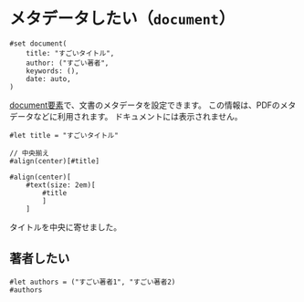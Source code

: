 # メタデータしたい（``document``）

```typst
#set document(
    title: "すごいタイトル",
    author: ("すごい著者",
    keywords: (),
    date: auto,
)
```

[document要素](https://typst.app/docs/reference/model/document/)で、文書のメタデータを設定できます。
この情報は、PDFのメタデータなどに利用されます。
ドキュメントには表示されません。



```typst
#let title = "すごいタイトル"

// 中央揃え
#align(center)[#title]

#align(center)[
    #text(size: 2em)[
        #title
        ]
    ]
```

タイトルを中央に寄せました。

## 著者したい

```typst
#let authors = ("すごい著者1", "すごい著者2)
#authors
```


